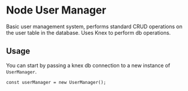 # Node User Manager
Basic user management system, performs standard CRUD operations on the user table in the database.
Uses Knex to perform db operations.

## Usage
You can start by passing a knex db connection to a new instance of `UserManager`.
```
const userManager = new UserManager();
```